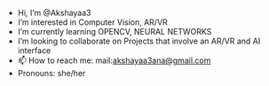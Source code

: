 -  Hi, I’m @Akshayaa3
-  I’m interested in Computer Vision, AR/VR
-  I’m currently learning OPENCV, NEURAL NETWORKS
-  I’m looking to collaborate on Projects that involve an AR/VR and AI interface
- 📫 How to reach me: mail:akshayaa3ana@gmail.com
- Pronouns: she/her


<!---
Akshayaa3/Akshayaa3 is a ✨ special ✨ repository because its `README.md` (this file) appears on your GitHub profile.
You can click the Preview link to take a look at your changes.
--->
